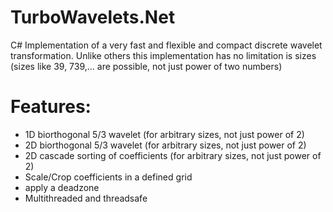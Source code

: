# TurboWavelets.Net
C# Implementation of a very fast and flexible and compact discrete wavelet transformation.
Unlike others this implementation has no limitation is sizes (sizes like 39, 739,... are possible, not just power of two numbers) 
# Features:
- 1D biorthogonal 5/3 wavelet (for arbitrary sizes, not just power of 2)
- 2D biorthogonal 5/3 wavelet (for arbitrary sizes, not just power of 2)
- 2D cascade sorting of coefficients  (for arbitrary sizes, not just power of 2)
- Scale/Crop coefficients in a defined grid
- apply a deadzone
- Multithreaded and threadsafe
